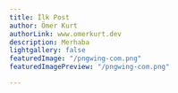 ```yaml
---
title: İlk Post
author: Ömer Kurt
authorLink: www.omerkurt.dev
description: Merhaba
lightgallery: false
featuredImage: "/pngwing-com.png"
featuredImagePreview: "/pngwing-com.png"

---
```

